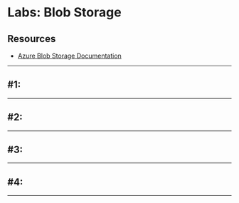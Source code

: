 # Labs: Blob Storage

## Resources

* [Azure Blob Storage Documentation](https://docs.microsoft.com/en-us/azure/storage/blobs/)

-----

## #1:

-----

## #2:

-----

## #3:

-----

## #4:

-----
